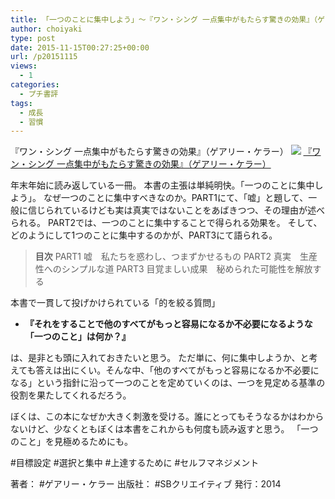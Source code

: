 ```yaml
---
title: 「一つのことに集中しよう」〜『ワン・シング 一点集中がもたらす驚きの効果』（ゲアリー・ケラー）〜
author: choiyaki
type: post
date: 2015-11-15T00:27:25+00:00
url: /p20151115
views:
  - 1
categories:
  - プチ書評
tags: 
  - 成長
  - 習慣
---
```

『ワン・シング 一点集中がもたらす驚きの効果』（ゲアリー・ケラー）
[![](https://images-na.ssl-images-amazon.com/images/I/41pMxIeZZpL._SX342_BO1204203200_.jpg)](http://www.amazon.co.jp/exec/obidos/asin/4797375116/choiyaki81-22/)
[『ワン・シング 一点集中がもたらす驚きの効果』（ゲアリー・ケラー）](http://www.amazon.co.jp/exec/obidos/asin/4797375116/choiyaki81-22/)

年末年始に読み返している一冊。
本書の主張は単純明快。「一つのことに集中しよう」。
なぜ一つのことに集中すべきなのか。PART1にて、「嘘」と題して、一般に信じられているけども実は真実ではないことをあばきつつ、その理由が述べられる。
PART2では、一つのことに集中することで得られる効果を。
そして、どのようにして1つのことに集中するのかが、PART3にて語られる。

> **目次**
> PART1 嘘　私たちを惑わし、つまずかせるもの
> PART2 真実　生産性へのシンプルな道
> PART3 目覚ましい成果　秘められた可能性を解放する

本書で一貫して投げかけられている「的を絞る質問」

- **『それをすることで他のすべてがもっと容易になるか不必要になるような「一つのこと」は何か？』**

は、是非とも頭に入れておきたいと思う。
ただ単に、何に集中しようか、と考えても答えは出にくい。そんな中、「他のすべてがもっと容易になるか不必要になる」という指針に沿って一つのことを定めていくのは、一つを見定める基準の役割を果たしてくれるだろう。

ぼくは、この本になぜか大きく刺激を受ける。誰にとってもそうなるかはわからないけど、少なくともぼくは本書をこれからも何度も読み返すと思う。
「一つのこと」を見極めるためにも。

#目標設定 #選択と集中 #上達するために #セルフマネジメント 

著者： #ゲアリー・ケラー
出版社： #SBクリエイティブ
発行：2014
